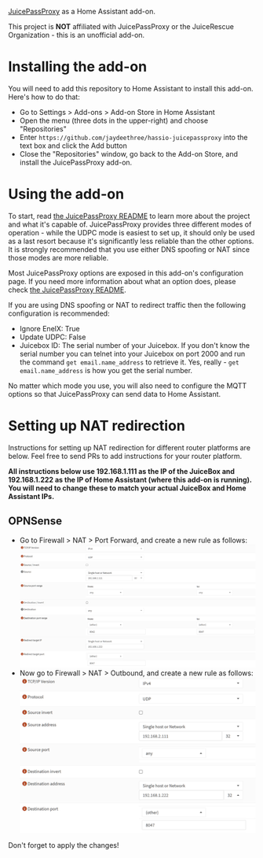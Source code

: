 [JuicePassProxy](https://github.com/JuiceRescue/juicepassproxy) as a Home Assistant add-on.

This project is **NOT** affiliated with JuicePassProxy or the JuiceRescue Organization - this is an unofficial add-on.

# Installing the add-on

You will need to add this repository to Home Assistant to install this add-on. Here's how to do that:

* Go to Settings > Add-ons > Add-on Store in Home Assistant
* Open the menu (three dots in the upper-right) and choose "Repositories"
* Enter `https://github.com/jaydeethree/hassio-juicepassproxy` into the text box and click the Add button
* Close the "Repositories" window, go back to the Add-on Store, and install the JuicePassProxy add-on.

# Using the add-on

To start, read [the JuicePassProxy README](https://github.com/JuiceRescue/juicepassproxy) to learn more about the project and what it's capable of. JuicePassProxy provides three different modes of operation - while the UDPC mode is easiest to set up, it should only be used as a last resort because it's significantly less reliable than the other options. It is strongly recommended that you use either DNS spoofing or NAT since those modes are more reliable.

Most JuicePassProxy options are exposed in this add-on's configuration page. If you need more information about what an option does, please check [the JuicePassProxy README](https://github.com/JuiceRescue/juicepassproxy).

If you are using DNS spoofing or NAT to redirect traffic then the following configuration is recommended:

* Ignore EnelX: True
* Update UDPC: False
* Juicebox ID: The serial number of your Juicebox. If you don't know the serial number you can telnet into your Juicebox on port 2000 and run the command `get email.name_address` to retrieve it. Yes, really - `get email.name_address` is how you get the serial number.

No matter which mode you use, you will also need to configure the MQTT options so that JuicePassProxy can send data to Home Assistant.

# Setting up NAT redirection

Instructions for setting up NAT redirection for different router platforms are below. Feel free to send PRs to add instructions for your router platform.

**All instructions below use 192.168.1.111 as the IP of the JuiceBox and 192.168.1.222 as the IP of Home Assistant (where this add-on is running). You will need to change these to match your actual JuiceBox and Home Assistant IPs.**

## OPNSense

* Go to Firewall > NAT > Port Forward, and create a new rule as follows:
  ![port forward](https://raw.githubusercontent.com/jaydeethree/hassio-juicepassproxy/refs/heads/main/images/opnsense1.png)
* Now go to Firewall > NAT > Outbound, and create a new rule as follows:
  ![outbound](https://raw.githubusercontent.com/jaydeethree/hassio-juicepassproxy/refs/heads/main/images/opnsense2.png)

Don't forget to apply the changes!